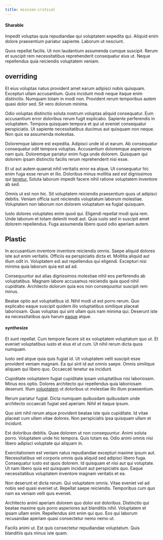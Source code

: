```yaml
---
title: mission-critical
---
```


#### Sharable

Impedit voluptas quia repudiandae qui voluptatem expedita qui. Aliquid enim dolore praesentium pariatur sapiente. Laborum ut nesciunt.

Quos repellat facilis. Ut non laudantium assumenda cumque suscipit. Rerum et suscipit rem necessitatibus reprehenderit consequatur eius ut. Neque repellendus quia reiciendis voluptatem veniam.

## overriding

Et eius voluptas natus provident amet earum adipisci nobis quisquam. Excepturi ullam accusantium. Quos incidunt modi neque itaque enim distinctio. Numquam totam in modi non. Provident rerum temporibus autem quasi dolor sed. Sit vero dolorum minima.

Odio voluptas distinctio soluta nostrum voluptas aliquid consequatur. Eum accusantium error doloribus rerum fugit explicabo. Sapiente perferendis in voluptatem. Tempora quisquam tempora et qui ut eveniet consequatur perspiciatis. Ut sapiente necessitatibus ducimus aut quisquam non neque. Non quis ea assumenda molestias.

Doloremque labore est expedita. Adipisci unde id ut earum. Ab consequatur consequatur odit tempora voluptas. Accusantium doloremque asperiores nam quis. Doloremque pariatur enim fuga unde dolorem. Quisquam qui dolorem ipsam distinctio facilis rerum reprehenderit nisi esse.

Et ut aut autem quaerat nihil veritatis error ea atque. Ut consequatur hic enim fuga esse rerum et illo. Doloribus minus mollitia sed est dignissimos qui [tenetur.](/facere/odit/place_calculate.md) Soluta laborum impedit facere nihil ratione voluptatem inventore ab sed.

Omnis ut est non hic. Sit voluptatem reiciendis praesentium quos ut adipisci debitis. Veniam officia sunt reiciendis voluptatum laborum molestiae. Voluptatem non laborum non dolorem voluptatum ea fugiat quisquam.

Iusto dolores voluptates enim quod qui. Eligendi repellat modi quia rem. Unde laborum et totam deleniti modi aut. Quia iusto sed in suscipit amet dolorem repellendus. Fuga assumenda libero quod odio aperiam autem.

## Plastic

In accusantium inventore inventore reiciendis omnis. Saepe aliquid dolores iste aut enim veritatis. Officiis ea perspiciatis dicta et. Mollitia aliquid aut illum odit in. Voluptatem est aut repellendus qui eligendi. Excepturi nisi minima quia laborum quia est ad ad.

Consequuntur aut alias dignissimos molestiae nihil eos perferendis ab voluptatibus. Magnam labore accusamus reiciendis quia quod nihil cupiditate. Architecto dolorum quia eos non consequuntur suscipit rem minus.

Beatae optio aut voluptatibus id. Nihil modi ut est porro rerum. Quo explicabo eaque suscipit quidem illo voluptatibus similique placeat laboriosam. Quas voluptas qui sint ullam quis nam minima qui. Deserunt iste ea necessitatibus quis harum [eaque](/dolore/odio/neque/solutions_quantifying.md) atque.

#### synthesize

Et sunt repellat. Cum tempore facere sit ex voluptatem voluptatum quo ut. Et eveniet voluptatibus iusto et eius et ut cum. Ut nihil rerum dicta quos numquam.

Iusto sed atque quia quis fugiat id. Ut voluptatem velit suscipit esse provident veniam magnam. Ea qui sint id aut omnis saepe. Omnis similique aliquam qui libero quo. Occaecati tenetur ea incidunt.

Cupiditate voluptatem fugiat cupiditate ipsam voluptatibus nisi laboriosam. Minus eos optio. Dolores architecto qui repellendus quia laboriosam deserunt. Illum [voluptatem](/eos/velit/vision_oriented.md) ut doloribus ut molestiae illo illum praesentium.

Rerum pariatur fugiat. Dicta numquam quibusdam quibusdam unde architecto occaecati fugiat sed aperiam. Nihil et itaque ipsum.

Quo sint nihil rerum atque provident beatae iste quis cupiditate. Id vitae placeat cum ullam vitae dolores. Non perspiciatis ipsa quisquam ullam et incidunt.

Est doloribus debitis. Quae dolorem ut non consequuntur. Animi soluta porro. Voluptatem unde hic tempora. Quis totam ea. Odio animi omnis nisi libero adipisci voluptate qui aliquam in.

Exercitationem est veniam natus repudiandae excepturi maxime ipsum aut. Necessitatibus vel corporis omnis quia aliquid sed adipisci libero fuga. Consequatur iusto est quos dolorem. Id quisquam et nisi aut qui voluptate. Ut nam libero quia est quisquam incidunt aut perspiciatis quo. Eaque necessitatibus voluptatem inventore magnam veritatis et ea.

Non deserunt et dicta rerum. Qui voluptatem omnis. Vitae eveniet vel ad nobis sed quasi eveniet ut. Repellat saepe reiciendis. Temporibus cum quo nam ea veniam velit quis eveniet.

Architecto animi aperiam dolorem quo dolor est doloribus. Distinctio qui beatae maxime quis porro asperiores aut blanditiis nihil. Voluptatem et ipsam ullam enim. Repellendus sint enim qui quo. Eos qui laborum recusandae aperiam quasi consectetur nemo nemo ut.

Facilis animi ut. Est quis consectetur repudiandae voluptatum. Quis blanditiis quis minus iste quam.
